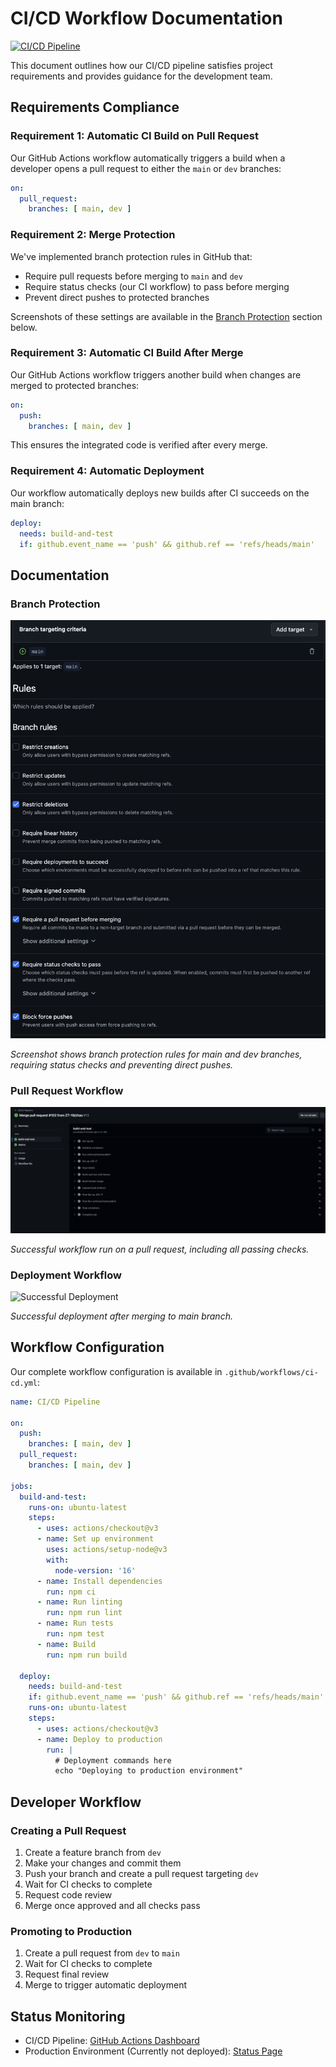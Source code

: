 # CI/CD Workflow Documentation

[![CI/CD Pipeline](https://github.com/ZT-19/grapevine/actions/workflows/ci-cd.yml/badge.svg)](https://github.com/ZT-19/grapevine/actions/workflows/ci-cd.yml)

This document outlines how our CI/CD pipeline satisfies project requirements and provides guidance for the development team.

## Requirements Compliance

### Requirement 1: Automatic CI Build on Pull Request
Our GitHub Actions workflow automatically triggers a build when a developer opens a pull request to either the `main` or `dev` branches:

```yaml
on:
  pull_request:
    branches: [ main, dev ]
```

### Requirement 2: Merge Protection
We've implemented branch protection rules in GitHub that:
- Require pull requests before merging to `main` and `dev`
- Require status checks (our CI workflow) to pass before merging
- Prevent direct pushes to protected branches

Screenshots of these settings are available in the [Branch Protection](#branch-protection) section below.

### Requirement 3: Automatic CI Build After Merge
Our GitHub Actions workflow triggers another build when changes are merged to protected branches:

```yaml
on:
  push:
    branches: [ main, dev ]
```

This ensures the integrated code is verified after every merge.

### Requirement 4: Automatic Deployment
Our workflow automatically deploys new builds after CI succeeds on the main branch:

```yaml
deploy:
  needs: build-and-test
  if: github.event_name == 'push' && github.ref == 'refs/heads/main'
```

## Documentation

### Branch Protection
![Branch Protection Settings](screenshots/branch-protection.png)

*Screenshot shows branch protection rules for main and dev branches, requiring status checks and preventing direct pushes.*

### Pull Request Workflow
![Successful PR Workflow](screenshots/pr-workflow.png)

*Successful workflow run on a pull request, including all passing checks.*

### Deployment Workflow
![Successful Deployment](screenshots/deployment-screenshot.png)

*Successful deployment after merging to main branch.*

## Workflow Configuration

Our complete workflow configuration is available in `.github/workflows/ci-cd.yml`:

```yaml
name: CI/CD Pipeline

on:
  push:
    branches: [ main, dev ]
  pull_request:
    branches: [ main, dev ]

jobs:
  build-and-test:
    runs-on: ubuntu-latest
    steps:
      - uses: actions/checkout@v3
      - name: Set up environment
        uses: actions/setup-node@v3
        with:
          node-version: '16'
      - name: Install dependencies
        run: npm ci
      - name: Run linting
        run: npm run lint
      - name: Run tests
        run: npm test
      - name: Build
        run: npm run build

  deploy:
    needs: build-and-test
    if: github.event_name == 'push' && github.ref == 'refs/heads/main'
    runs-on: ubuntu-latest
    steps:
      - uses: actions/checkout@v3
      - name: Deploy to production
        run: |
          # Deployment commands here
          echo "Deploying to production environment"
```

## Developer Workflow

### Creating a Pull Request
1. Create a feature branch from `dev`
2. Make your changes and commit them
3. Push your branch and create a pull request targeting `dev`
4. Wait for CI checks to complete
5. Request code review
6. Merge once approved and all checks pass

### Promoting to Production
1. Create a pull request from `dev` to `main`
2. Wait for CI checks to complete
3. Request final review
4. Merge to trigger automatic deployment

## Status Monitoring

- CI/CD Pipeline: [GitHub Actions Dashboard](https://github.com/ZT-19/grapevine/actions)
- Production Environment (Currently not deployed): [Status Page](https://status.doamin.com)
